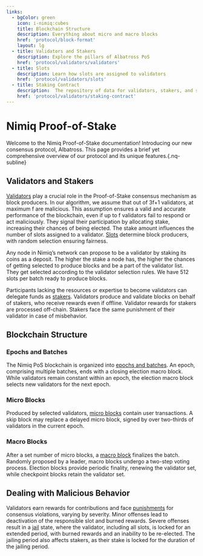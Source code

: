 ```yaml
---
links:
  - bgColor: green
    icon: i-nimiq:cubes
    title: Blockchain Structure
    description: Everything about micro and macro blocks
    href: 'protocol/block-format'
    layout: lg
  - title: Validators and Stakers
    description: Explore the pillars of Albatross PoS
    href: 'protocol/validators/validators'
  - title: Slots
    description: Learn how slots are assigned to validators
    href: 'protocol/validators/slots'
  - title: Staking Contract
    description:  The repository of data for validators, stakers, and staking
    href: 'protocol/validators/staking-contract'
---
```


# Nimiq Proof-of-Stake

Welcome to the Nimiq Proof-of-Stake documentation! Introducing our new consensus protocol, Albatross. This page provides a brief yet comprehensive overview of our protocol and its unique features.{.nq-subline}

<NqGrid f-my-xl :cards="$frontmatter.links"  />

## Validators and Stakers

[Validators](/learn/protocol/validators/validators.md) play a crucial role in the Proof-of-Stake consensus mechanism as block producers. In our algorithm, we assume that out of 3f+1 validators, at maximum f are malicious. This assumption ensures a valid and accurate performance of the blockchain, even if up to f validators fail to respond or act maliciously. They signal their participation by allocating stake, increasing their chances of being elected. The stake amount influences the number of slots assigned to a validator. [Slots](/learn/protocol/validators/slots.md) determine block producers, with random selection ensuring fairness.

Any node in Nimiq’s network can propose to be a validator by staking its coins as a deposit. The higher the stake a node has, the higher the chances of getting selected to produce blocks and be a part of the validator list. They get selected according to the validator selection rules. We have 512 slots per batch ready to produce blocks.

Participants lacking the resources or expertise to become validators can delegate funds as [stakers](/learn/protocol/validators/stakers.md). Validators produce and validate blocks on behalf of stakers, who receive rewards even if offline. Validator rewards for stakers are processed off-chain. Stakers face the same punishment of their validator in case of misbehavior.

## Blockchain Structure

### Epochs and Batches

The Nimiq PoS blockchain is organized into [epochs and batches](/learn/protocol/block-format.md#blockchain-format). An epoch, comprising multiple batches, ends with a closing election macro block. While validators remain constant within an epoch, the election macro block selects new validators for the next epoch.

### Micro Blocks

Produced by selected validators, [micro blocks](/learn/protocol/block-format.md#micro-blocks) contain user transactions. A skip block may replace a delayed micro block, signed by over two-thirds of validators in the current epoch.

### Macro Blocks

After a set number of micro blocks, a [macro block](/learn/protocol/block-format.md#macro-blocks) finalizes the batch. Randomly proposed by a leader, macro blocks undergo a two-step voting process. Election blocks provide periodic finality, renewing the validator set, while checkpoint blocks retain the validator set.

## Dealing with Malicious Behavior

Validators earn rewards for contributions and face [punishments](/learn/protocol/punishments.md#block-production-delay) for consensus violations, varying by severity. Minor offenses lead to deactivation of the responsible slot and burned rewards. Severe offenses result in a [jail](/learn/protocol/punishments.md#jail) state, where the validator, including all slots, is locked for an extended period, with burned rewards and an inability to be re-elected. The jailing period also affects stakers, as their stake is locked for the duration of the jailing period.
